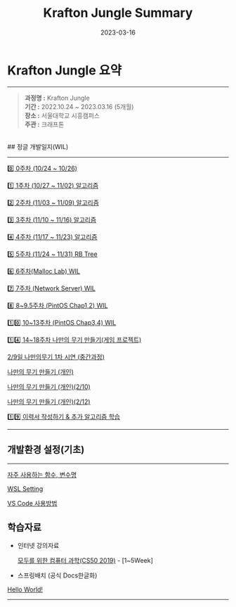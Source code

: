 ﻿---
layout: post
title: Krafton Jungle Summary
image: ./2023-03-16/banner.png
date: 2023-03-16
tags: [Python, C++, C#, Algorithm, CS]
categories: Blog
---
# Krafton Jungle 요약

---

> **과정명 :** Krafton Jungle   
**기간 :** 2022.10.24 ~ 2023.03.16 (5개월)   
**장소 :** 서울대학교 시흥캠퍼스   
**주관 :** 크래프톤   
>

<br>
## 정글 개발일지(WIL)

---

[0️⃣ 0주차 (10/24 ~ 10/26) ](In%20Jungle%20I%20Learning%208ebc0cedf058436c96af21fab6391169/0%E1%84%8C%E1%85%AE%E1%84%8E%E1%85%A1%20(10%2024%20~%2010%2026)%20bcc24f44c6d34f45b59b25c65514e71c.md)

[1️⃣ 1주차 (10/27 ~ 11/02) 알고리즘](In%20Jungle%20I%20Learning%208ebc0cedf058436c96af21fab6391169/1%E1%84%8C%E1%85%AE%E1%84%8E%E1%85%A1%20(10%2027%20~%2011%2002)%20%E1%84%8B%E1%85%A1%E1%86%AF%E1%84%80%E1%85%A9%E1%84%85%E1%85%B5%E1%84%8C%E1%85%B3%E1%86%B7%207e0dc220e9ed4fd4bdebcd1f88df56d9.md)

[2️⃣ 2주차 (11/03 ~ 11/09) 알고리즘](In%20Jungle%20I%20Learning%208ebc0cedf058436c96af21fab6391169/2%E1%84%8C%E1%85%AE%E1%84%8E%E1%85%A1%20(11%2003%20~%2011%2009)%20%E1%84%8B%E1%85%A1%E1%86%AF%E1%84%80%E1%85%A9%E1%84%85%E1%85%B5%E1%84%8C%E1%85%B3%E1%86%B7%206399c0b4d78f4d5db8b562350dd807ef.md)

[3️⃣ 3주차 (11/10 ~ 11/16) 알고리즘](In%20Jungle%20I%20Learning%208ebc0cedf058436c96af21fab6391169/3%E1%84%8C%E1%85%AE%E1%84%8E%E1%85%A1%20(11%2010%20~%2011%2016)%20%E1%84%8B%E1%85%A1%E1%86%AF%E1%84%80%E1%85%A9%E1%84%85%E1%85%B5%E1%84%8C%E1%85%B3%E1%86%B7%20e41038786da44c31847b235ebae48108.md)

[4️⃣ 4주차 (11/17 ~ 11/23) 알고리즘](In%20Jungle%20I%20Learning%208ebc0cedf058436c96af21fab6391169/4%E1%84%8C%E1%85%AE%E1%84%8E%E1%85%A1%20(11%2017%20~%2011%2023)%20%E1%84%8B%E1%85%A1%E1%86%AF%E1%84%80%E1%85%A9%E1%84%85%E1%85%B5%E1%84%8C%E1%85%B3%E1%86%B7%20c3d66ad826cc465792f5da44ff6997d2.md)

[5️⃣ 5주차 (11/24 ~ 11/31) RB Tree](In%20Jungle%20I%20Learning%208ebc0cedf058436c96af21fab6391169/5%E1%84%8C%E1%85%AE%E1%84%8E%E1%85%A1%20(11%2024%20~%2011%2031)%20RB%20Tree%201c186882672c403b9c2324f51d8293af.md)

[6️⃣ 6주차(Malloc Lab) WIL](In%20Jungle%20I%20Learning%208ebc0cedf058436c96af21fab6391169/6%E1%84%8C%E1%85%AE%E1%84%8E%E1%85%A1(Malloc%20Lab)%20WIL%207829a9fae831493e8622ab42edbf399f.md)

[7️⃣ 7주차 (Network Server) WIL](In%20Jungle%20I%20Learning%208ebc0cedf058436c96af21fab6391169/7%E1%84%8C%E1%85%AE%E1%84%8E%E1%85%A1%20(Network%20Server)%20WIL%20487cbe1996b64ac487dcb0c9dba1deb2.md)

[8️⃣ 8~9.5주차 (PintOS Chap1,2) WIL](In%20Jungle%20I%20Learning%208ebc0cedf058436c96af21fab6391169/8~9%205%E1%84%8C%E1%85%AE%E1%84%8E%E1%85%A1%20(PintOS%20Chap1,2)%20WIL%204271a0e866644bccbc90f820c56c3e9d.md)

[1️⃣0️⃣ 10~13주차 (PintOS Chap3,4) WIL](In%20Jungle%20I%20Learning%208ebc0cedf058436c96af21fab6391169/10~12%E1%84%8C%E1%85%AE%E1%84%8E%E1%85%A1%20(PintOS%20Chap3,4)%20WIL%20863d513bdcc442cd992a1203a1c6dafb.md)

[1️⃣4️⃣ 14~18주차 나만의 무기 만들기(게임 프로젝트)](In%20Jungle%20I%20Learning%208ebc0cedf058436c96af21fab6391169/%E1%84%82%E1%85%A1%E1%84%86%E1%85%A1%E1%86%AB%E1%84%8B%E1%85%B4%20%E1%84%86%E1%85%AE%E1%84%80%E1%85%B5%20%E1%84%86%E1%85%A1%E1%86%AB%E1%84%83%E1%85%B3%E1%86%AF%E1%84%80%E1%85%B5(%E1%84%80%E1%85%A6%E1%84%8B%E1%85%B5%E1%86%B7%20%E1%84%91%E1%85%B3%E1%84%85%E1%85%A9%E1%84%8C%E1%85%A6%E1%86%A8%E1%84%90%E1%85%B3)%208fee08232a6745e4802fcbe01fc686af.md)

[2/9일 나만의무기 1차 시연 (중간과정)](In%20Jungle%20I%20Learning%208ebc0cedf058436c96af21fab6391169/2%209%E1%84%8B%E1%85%B5%E1%86%AF%20%E1%84%82%E1%85%A1%E1%84%86%E1%85%A1%E1%86%AB%E1%84%8B%E1%85%B4%E1%84%86%E1%85%AE%E1%84%80%E1%85%B5%201%E1%84%8E%E1%85%A1%20%E1%84%89%E1%85%B5%E1%84%8B%E1%85%A7%E1%86%AB%20(%E1%84%8C%E1%85%AE%E1%86%BC%E1%84%80%E1%85%A1%E1%86%AB%E1%84%80%E1%85%AA%E1%84%8C%E1%85%A5%E1%86%BC)%2069c250f77bea414bbd7a35b9523e75b6.md)

[나만의 무기 만들기 (개인)](In%20Jungle%20I%20Learning%208ebc0cedf058436c96af21fab6391169/%E1%84%82%E1%85%A1%E1%84%86%E1%85%A1%E1%86%AB%E1%84%8B%E1%85%B4%20%E1%84%86%E1%85%AE%E1%84%80%E1%85%B5%20%E1%84%86%E1%85%A1%E1%86%AB%E1%84%83%E1%85%B3%E1%86%AF%E1%84%80%E1%85%B5%20(%E1%84%80%E1%85%A2%E1%84%8B%E1%85%B5%E1%86%AB)%209bbaff6c94b54289a5addae0f7111347.md)

[나만의 무기 만들기 (개인)(2/10)](In%20Jungle%20I%20Learning%208ebc0cedf058436c96af21fab6391169/%E1%84%82%E1%85%A1%E1%84%86%E1%85%A1%E1%86%AB%E1%84%8B%E1%85%B4%20%E1%84%86%E1%85%AE%E1%84%80%E1%85%B5%20%E1%84%86%E1%85%A1%E1%86%AB%E1%84%83%E1%85%B3%E1%86%AF%E1%84%80%E1%85%B5%20(%E1%84%80%E1%85%A2%E1%84%8B%E1%85%B5%E1%86%AB)(2%2010)%202b2a03b44cb043dabbb2e97d916910a1.md)

[나만의 무기 만들기 (개인)(2/12)](In%20Jungle%20I%20Learning%208ebc0cedf058436c96af21fab6391169/%E1%84%82%E1%85%A1%E1%84%86%E1%85%A1%E1%86%AB%E1%84%8B%E1%85%B4%20%E1%84%86%E1%85%AE%E1%84%80%E1%85%B5%20%E1%84%86%E1%85%A1%E1%86%AB%E1%84%83%E1%85%B3%E1%86%AF%E1%84%80%E1%85%B5%20(%E1%84%80%E1%85%A2%E1%84%8B%E1%85%B5%E1%86%AB)(2%2012)%20106d20069ed84decad9bc9741a22033f.md)

[1️⃣9️⃣ 이력서 작성하기 & 추가 알고리즘 학습]()

---

## 개발환경 설정(기초)

---

[자주 사용하는 함수, 변수명](In%20Jungle%20I%20Learning%208ebc0cedf058436c96af21fab6391169/%E1%84%8C%E1%85%A1%E1%84%8C%E1%85%AE%20%E1%84%89%E1%85%A1%E1%84%8B%E1%85%AD%E1%86%BC%E1%84%92%E1%85%A1%E1%84%82%E1%85%B3%E1%86%AB%20%E1%84%92%E1%85%A1%E1%86%B7%E1%84%89%E1%85%AE,%20%E1%84%87%E1%85%A7%E1%86%AB%E1%84%89%E1%85%AE%E1%84%86%E1%85%A7%E1%86%BC%202ecec59fc1b040bd8d2bbe082ad6a061.md)

[WSL Setting](In%20Jungle%20I%20Learning%208ebc0cedf058436c96af21fab6391169/WSL%20Setting%20425da972273c4f0897e1464a4195f520.md)

[VS Code 사용방법](In%20Jungle%20I%20Learning%208ebc0cedf058436c96af21fab6391169/VS%20Code%20%E1%84%89%E1%85%A1%E1%84%8B%E1%85%AD%E1%86%BC%E1%84%87%E1%85%A1%E1%86%BC%E1%84%87%E1%85%A5%E1%86%B8%206a74264329274ef189a4a78845c3e277.md)

## 학습자료
    
- 인터넷 강의자료
    
    [모두를 위한 컴퓨터 과학(CS50 2019)](https://www.boostcourse.org/cs112/joinLectures/41307) - [1~5Week]
    
- 스프링배치 (공식 Docs한글화)

[Hello World!](https://godekdls.github.io/)

---